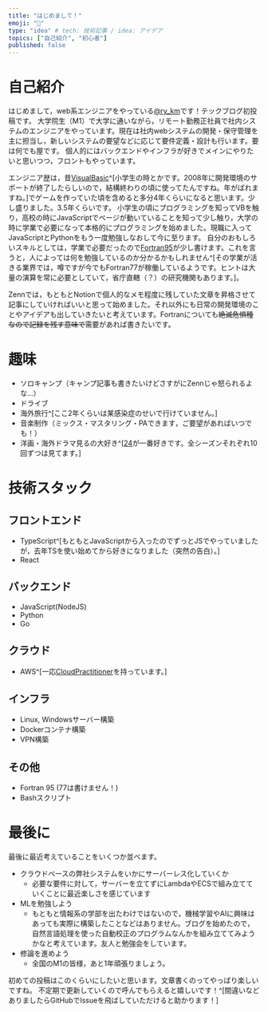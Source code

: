 ```yaml
---
title: "はじめまして！"
emoji: "🙌"
type: "idea" # tech: 技術記事 / idea: アイデア
topics: ["自己紹介", "初心者"]
published: false
---
```

# 自己紹介
はじめまして，web系エンジニアをやっている[@ry_km](https://twitter.com/ry_km_u_u)です！テックブログ初投稿です。
大学院生（M1）で大学に通いながら，リモート勤務正社員で社内システムのエンジニアをやっています。現在は社内webシステムの開発・保守管理を主に担当し，新しいシステムの要望などに応じて要件定義・設計も行います。要は何でも屋です。
個人的にはバックエンドやインフラが好きでメインにやりたいと思いつつ，フロントもやっています。

エンジニア歴は，昔[VisualBasic](https://ja.wikipedia.org/wiki/Visual_Basic)^[小学生の時とかです。2008年に開発環境のサポートが終了したらしいので，結構終わりの頃に使ってたんですね。年がばれますね。]でゲームを作っていた頃を含めると多分4年くらいになると思います。少し盛りました。3.5年くらいです。
小学生の頃にプログラミングを知ってVBを触り，高校の時にJavaScriptでページが動いていることを知って少し触り，大学の時に学業で必要になって本格的にプログラミングを始めました。現職に入ってJavaScriptとPythonをもう一度勉強しなおして今に至ります。
自分のおもしろいスキルとしては，学業で必要だったので[Fortran95](https://ja.wikipedia.org/wiki/FORTRAN#Fortran_95)が少し書けます。これを言うと，人によっては何を勉強しているのか分かるかもしれません^[その学業が活きる業界では，噂ですが今でもFortran77が稼働しているようです。ヒントは大量の演算を常に必要としていて，省庁直轄（？）の研究機関もあります。]。

Zennでは，もともとNotionで個人的なメモ程度に残していた文章を昇格させて記事にしていければいいと思って始めました。それ以外にも日常の開発環境のことやアイデアも出していきたいと考えています。Fortranについても~~絶滅危惧種なので記録を残す意味で~~需要があれば書きたいです。

# 趣味
- ソロキャンプ（キャンプ記事も書きたいけどさすがにZennじゃ怒られるよな...）
- ドライブ
- 海外旅行^[ここ2年くらいは某感染症のせいで行けていません。]
- 音楽制作（ミックス・マスタリング・PAできます，ご要望があればいつでも！）
- 洋画・海外ドラマ見るの大好き^[[24](https://ja.wikipedia.org/wiki/24_-TWENTY_FOUR-)が一番好きです。全シーズンそれぞれ10回ずつは見てます。]

# 技術スタック
## フロントエンド
- TypeScript^[もともとJavaScriptから入ったのでずっとJSでやっていましたが，去年TSを使い始めてから好きになりました（突然の告白）。]
- React

## バックエンド
- JavaScript(NodeJS)
- Python
- Go

## クラウド
- AWS^[一応[CloudPractitioner](https://www.credly.com/badges/bb11a9bc-1949-43b6-8b49-651b5a18b833/public_url)を持っています。]

## インフラ
- Linux, Windowsサーバー構築
- Dockerコンテナ構築
- VPN構築

## その他
- Fortran 95 (77は書けません！)
- Bashスクリプト

# 最後に
最後に最近考えていることをいくつか並べます。
- クラウドベースの弊社システムをいかにサーバーレス化していくか
  - 必要な要件に対して，サーバーを立てずにLambdaやECSで組み立てていくことに最近楽しさを感じています
- MLを勉強しよう
  - もともと情報系の学部を出たわけではないので，機械学習やAIに興味はあっても実際に構築したことなどはありません。ブログを始めたので，自然言語処理を使った自動校正のプログラムなんかを組み立ててみようかなと考えています。友人と勉強会をしています。
- 修論を進めよう
  - 全国のM1の皆様，あと1年頑張りましょう。

初めての投稿はこのくらいにしたいと思います。文章書くのってやっぱり楽しいですね。
不定期で更新していくので呼んでもらえると嬉しいです！^[間違いなどありましたらGitHubでIssueを飛ばしていただけると助かります！]